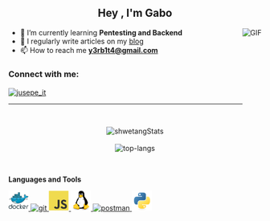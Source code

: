 <h2 align="center">Hey , I'm Gabo</h2>

<img align="right" height="150rem" alt="GIF" src="https://media4.giphy.com/media/XIqCQx02E1U9W/giphy.gif?cid=790b76118058d44b8f20045259e42b05af9ba7d839813383&rid=giphy.gif&ct=g" />

- 🌱 I’m currently learning **Pentesting and Backend**
- 📝 I regularly write articles on my [blog](commingsoon)
- 📫 How to reach me **y3rb1t4@gmail.com**

<h3 align="left">Connect with me:</h3>
<p align="left">
<a href="https://twitter.com/y3rb1t4" target="blank"><img align="center" src="https://raw.githubusercontent.com/rahuldkjain/github-profile-readme-generator/master/src/images/icons/Social/twitter.svg" alt="jusepe_it" height="30" width="40" /></a>
</p>

***

 <br>

<p align="center">
  <img src="https://github-readme-stats.vercel.app/api?username=y3rb1t4&theme=dark&show_icons=true" alt="shwetangStats" />  
  <br />
  <br />
  <img src="https://github-readme-stats.vercel.app/api/top-langs/?username=y3rb1t4&layout=compact&theme=dark" alt="top-langs" />
</p>

<br>

**Languages and Tools**

<p align="left"> <a href="https://www.docker.com/" target="_blank"> <img src="https://raw.githubusercontent.com/devicons/devicon/master/icons/docker/docker-original-wordmark.svg" alt="docker" width="40" height="40"/> </a> <a href="https://git-scm.com/" target="_blank"> <img src="https://www.vectorlogo.zone/logos/git-scm/git-scm-icon.svg" alt="git" width="40" height="40"/> </a> <a href="https://developer.mozilla.org/en-US/docs/Web/JavaScript" target="_blank"> <img src="https://raw.githubusercontent.com/devicons/devicon/master/icons/javascript/javascript-original.svg" alt="javascript" width="40" height="40"/> </a> <a href="https://www.linux.org/" target="_blank"> <img src="https://raw.githubusercontent.com/devicons/devicon/master/icons/linux/linux-original.svg" alt="linux" width="40" height="40"/> </a> <a href="https://postman.com" target="_blank"> <img src="https://www.vectorlogo.zone/logos/getpostman/getpostman-icon.svg" alt="postman" width="40" height="40"/> </a> <a href="https://www.python.org" target="_blank"> <img src="https://raw.githubusercontent.com/devicons/devicon/master/icons/python/python-original.svg" alt="python" width="40" height="40"/> </a> </p>
